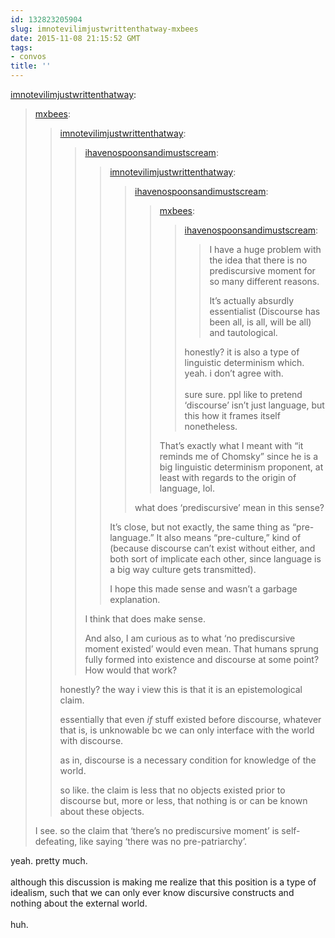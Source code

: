 ```yaml
---
id: 132823205904
slug: imnotevilimjustwrittenthatway-mxbees
date: 2015-11-08 21:15:52 GMT
tags:
- convos
title: ''
---
```

<p><a class="tumblr_blog" href="http://imnotevilimjustwrittenthatway.tumblr.com/post/132822619004">imnotevilimjustwrittenthatway</a>:</p>
<blockquote>
<p><a class="tumblr_blog" href="http://mxbees.tumblr.com/post/132822232829">mxbees</a>:</p>
<blockquote>
<p><a class="tumblr_blog" href="http://imnotevilimjustwrittenthatway.tumblr.com/post/132820436489">imnotevilimjustwrittenthatway</a>:</p>
<blockquote>
<p><a class="tumblr_blog" href="http://ihavenospoonsandimustscream.tumblr.com/post/132819937295">ihavenospoonsandimustscream</a>:</p>
<blockquote>
<p><a class="tumblr_blog" href="http://imnotevilimjustwrittenthatway.tumblr.com/post/132819451464">imnotevilimjustwrittenthatway</a>:</p>
<blockquote>
<p><a class="tumblr_blog" href="http://ihavenospoonsandimustscream.tumblr.com/post/132819027565">ihavenospoonsandimustscream</a>:</p>
<blockquote>
<p><a class="tumblr_blog" href="http://mxbees.tumblr.com/post/132818675324">mxbees</a>:</p>
<blockquote>
<p><a class="tumblr_blog" href="http://ihavenospoonsandimustscream.tumblr.com/post/132817595080">ihavenospoonsandimustscream</a>:</p>
<blockquote>
<p>I have a huge problem with the idea that there is no prediscursive moment for so many different reasons.</p>
<p>It’s actually absurdly essentialist (Discourse has been all, is all, will be all) and tautological.<br></p>
</blockquote>
<p>honestly? it is also a type of linguistic determinism which. yeah. i don’t agree with.<br><br>sure sure. ppl like to pretend ‘discourse’ isn’t just language, but this how it frames itself nonetheless.</p>
</blockquote>
<p>That’s exactly what I meant with “it reminds me of Chomsky” since he is a big linguistic determinism proponent, at least with regards to the origin of language, lol. <br></p>
</blockquote>
<p>what does ‘prediscursive’ mean in this sense?</p>
</blockquote>
<p>It’s close, but not exactly, the same thing as “pre-language.” It also means “pre-culture,” kind of (because discourse can’t exist without either, and both sort of implicate each other, since language is a big way culture gets transmitted).</p>
<p>I hope this made sense and wasn’t a garbage explanation.<br></p>
</blockquote>
<p>I think that does make sense.</p>
<p>And also, I am curious as to what ‘no prediscursive moment existed’ would even mean. That humans sprung fully formed into existence and discourse at some point? How would that work?</p>
</blockquote>
<p>honestly? the way i view this is that it is an epistemological claim.</p>

<p>essentially that even <em>if</em> stuff existed before discourse, whatever that is, is unknowable bc we can only interface with the world with discourse.</p>

<p>as in, discourse is a necessary condition for knowledge of the world.</p>

<p>so like. the claim is less that no objects existed prior to discourse but, more or less, that nothing is or can be known about these objects.</p>
</blockquote>
<p>I see. so the claim that ‘there’s no prediscursive moment’ is self-defeating, like saying ‘there was no pre-patriarchy’. </p>
</blockquote>

<p>yeah. pretty much.<br/><br/>although this discussion is making me realize that this position is a type of idealism, such that we can only ever know discursive constructs and nothing about the external world.<br/><br/>huh. </p>